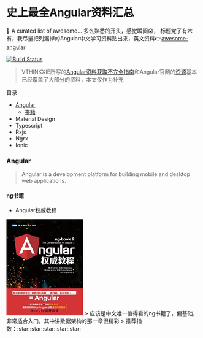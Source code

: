 
# 史上最全Angular资料汇总

📄 A curated list of awesome... 多么熟悉的开头，感觉瞬间:scream:，
标题党了有木有，我尽量把列漏掉的Angular中文学习资料贴出来，英文资料:point_right:[awesome-angular](https://github.com/PatrickJS/awesome-angular)

[![Build Status](https://travis-ci.org/AngularClass/awesome-angular.svg?branch=gh-pages)](https://travis-ci.org/AngularClass/awesome-angular)

> VTHINKXIE所写的[Angular资料获取不完全指南](https://zhuanlan.zhihu.com/p/36385830)和Angular官网的[资源](https://angular.cn/resources)基本已经覆盖了大部分的资料，本文仅作为补充

目录
- [Angular](#angular)
  - [书籍]()
- Material Design
- Typescript
- Rxjs
- Ngrx
- Ionic

### Angular

> Angular is a development platform for building mobile and desktop web applications.

#### ng书籍
- Angular权威教程
<img src="../Angular/图片/Angular权威教程.jpg" width="200px" height="251px" />
> 应该是中文唯一值得看的ng书籍了，偏基础，非常适合入门，其中讲数据架构的那一章很精彩
> 推荐指数：:star::star::star::star::star:

